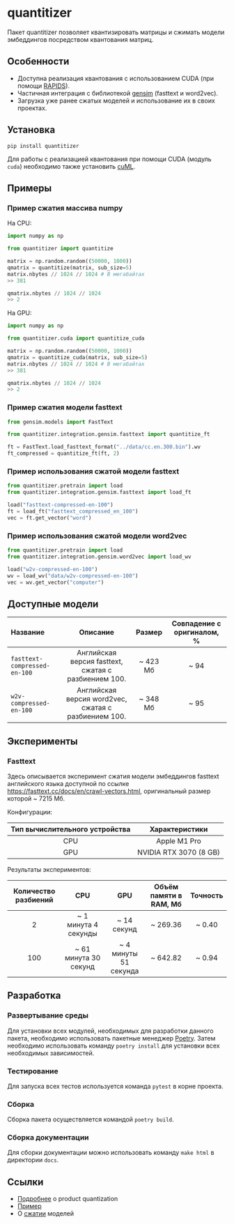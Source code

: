 # quantitizer
Пакет quantitizer позволяет квантизировать матрицы и сжимать модели эмбеддингов посредством квантования матриц.

## Особенности
- Доступна реализация квантования с использованием CUDA (при помощи [RAPIDS](https://rapids.ai/)).
- Частичная интеграция с библиотекой [gensim](https://radimrehurek.com/gensim/) (fasttext и word2vec).
- Загрузка уже ранее сжатых моделей и использование их в своих проектах.

## Установка
```
pip install quantitizer
```

Для работы с реализацией квантования
при помощи CUDA (модуль `cuda`) необходимо также установить [cuML](https://github.com/rapidsai/cuml). 


## Примеры

### Пример сжатия массива numpy
На CPU:
```python
import numpy as np

from quantitizer import quantitize 

matrix = np.random.random((50000, 1000))
qmatrix = quantitize(matrix, sub_size=5)
matrix.nbytes // 1024 // 1024 # В мегабайтах
>> 381

qmatrix.nbytes // 1024 // 1024
>> 2
```

На GPU:
```python
import numpy as np

from quantitizer.cuda import quantitize_cuda 

matrix = np.random.random((50000, 1000))
qmatrix = quantitize_cuda(matrix, sub_size=5)
matrix.nbytes // 1024 // 1024 # В мегабайтах
>> 381

qmatrix.nbytes // 1024 // 1024
>> 2
```

### Пример сжатия модели fasttext
```python
from gensim.models import FastText

from quantitizer.integration.gensim.fasttext import quantitize_ft

ft = FastText.load_fasttext_format("../data/cc.en.300.bin").wv
ft_compressed = quantitize_ft(ft, 2)
```

### Пример использования сжатой модели fasttext
```python
from quantitizer.pretrain import load
from quantitizer.integration.gensim.fasttext import load_ft

load("fasttext-compressed-en-100")
ft = load_ft("fasttext_compressed_en_100")
vec = ft.get_vector("word")
```

### Пример использования сжатой модели word2vec

```python
from quantitizer.pretrain import load
from quantitizer.integration.gensim.word2vec import load_wv

load("w2v-compressed-en-100")
wv = load_wv("data/w2v-compressed-en-100")
vec = wv.get_vector("computer")
```

## Доступные модели

| Название                     |                       Описание                       |  Размер  | Совпадение с оригиналом, % |
|:-----------------------------|:----------------------------------------------------:|:--------:|:--------------------------:|
| `fasttext-compressed-en-100` | Английская версия fasttext, сжатая с разбиением 100. | ~ 423 Мб |            ~ 94            |
| `w2v-compressed-en-100`      | Английская версия word2vec, сжатая с разбиением 100. | ~ 348 Мб |            ~ 95            |



## Эксперименты

### Fasttext
Здесь описывается эксперимент сжатия модели эмбеддингов fasttext
английского языка доступной по ссылке https://fasttext.cc/docs/en/crawl-vectors.html, оригинальный размер которой ~ 7215 Мб.

Конфигурации:

| Тип вычислительного устройства |     Характеристики     |
|:------------------------------:|:----------------------:|
|              CPU               |      Apple M1 Pro      |
|              GPU               | NVIDIA RTX 3070 (8 GB) |

Результаты экспериментов:

| Количество разбиений |          CPU          |          GPU          | Объём памяти в RAM, Мб |   Точность   |
|:--------------------:|:---------------------:|:---------------------:|:----------------------:|:------------:|
|          2           | ~ 1 минута 4 секунды  |      ~ 14 секунд      |        ~ 269.36        |    ~ 0.40    |
|         100          | ~ 61 минута 30 секунд | ~ 4 минуты 51 секунда |        ~ 642.82        |    ~ 0.94    |


## Разработка
### Развертывание среды
Для установки всех модулей, необходимых для разработки данного пакета, необходимо использовать пакетные менеджер 
[Poetry](https://python-poetry.org/). Затем необходимо использовать команду `poetry install` для установки
всех необходимых зависимостей.

### Тестирование
Для запуска всех тестов используется команда `pytest` в корне проекта.

### Сборка
Сборка пакета осуществляется командой `poetry build`.

### Сборка документации
Для сборки документации можно использовать команду `make html` в директории `docs`.

## Ссылки
- [Подробнее](http://mccormickml.com/2017/10/13/product-quantizer-tutorial-part-1/) о product quantization
- [Пример](http://ethen8181.github.io/machine-learning/deep_learning/multi_label/product_quantization.html#Computing-Query-Distance)
- О [сжатии](https://habr.com/ru/post/489474/) моделей
